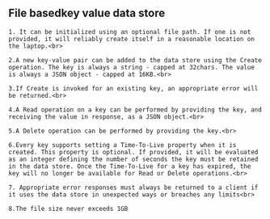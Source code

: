 ## File  basedkey value data store  

    1. It can be initialized using an optional file path. If one is not provided, it will reliably create itself in a reasonable location on the laptop.<br>

    2.A new key-value pair can be added to the data store using the Create operation. The key is always a string - capped at 32chars. The value is always a JSON object - capped at 16KB.<br>

    3.If Create is invoked for an existing key, an appropriate error will be returned.<br>

    4.A Read operation on a key can be performed by providing the key, and receiving the value in response, as a JSON object.<br>

    5.A Delete operation can be performed by providing the key.<br>

    6.Every key supports setting a Time-To-Live property when it is created. This property is optional. If provided, it will be evaluated as an integer defining the number of seconds the key must be retained in the data store. Once the Time-To-Live for a key has expired, the key will no longer be available for Read or Delete operations.<br>

    7. Appropriate error responses must always be returned to a client if it uses the data store in unexpected ways or breaches any limits<br>

    8.The file size never exceeds 1GB

        

    
